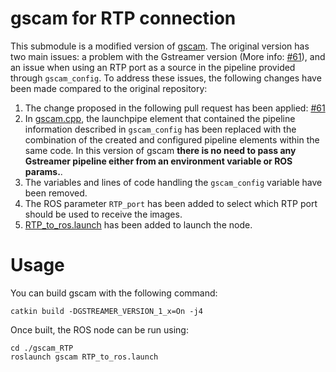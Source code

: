 # gscam for RTP connection

This submodule is a modified version of [gscam](https://github.com/ros-drivers/gscam). The original version has two main issues: a problem with the Gstreamer version (More info: [#61](https://github.com/ros-drivers/gscam/pull/61)), and an issue when using an RTP port as a source in the pipeline provided through `gscam_config`. To address these issues, the following changes have been made compared to the original repository:

1. The change proposed in the following pull request has been applied: [#61](https://github.com/ros-drivers/gscam/pull/61)
2. In [gscam.cpp](gscam_RTP/src/gscam.cpp), the launchpipe element that contained the pipeline information described in `gscam_config` has been replaced with the combination of the created and configured pipeline elements within the same code. In this version of gscam **there is no need to pass any Gstreamer pipeline either from an environment variable or ROS params.**.
3. The variables and lines of code handling the `gscam_config` variable have been removed.
4. The ROS parameter `RTP_port` has been added to select which RTP port should be used to receive the images.
5. [RTP_to_ros.launch](gscam_RTP/examples/RTP_to_ros.launch) has been added to launch the node.

# Usage

You can build gscam with the following command:
```
catkin build -DGSTREAMER_VERSION_1_x=On -j4
```
Once built, the ROS node can be run using:
```
cd ./gscam_RTP
roslaunch gscam RTP_to_ros.launch
```